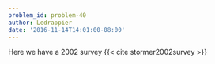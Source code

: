 ```yaml
---
problem_id: problem-40
author: Ledrappier
date: '2016-11-14T14:01:00-08:00'
---
```

Here we have a 2002 survey {{< cite stormer2002survey >}}

